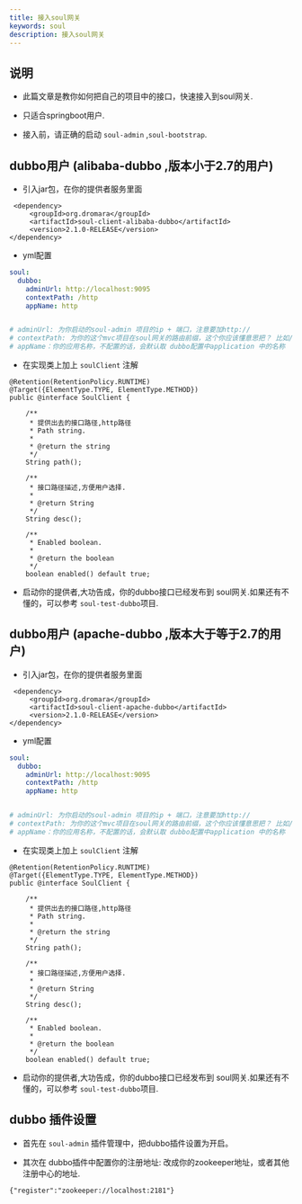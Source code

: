 ```yaml
---
title: 接入soul网关
keywords: soul
description: 接入soul网关
---
```




## 说明

* 此篇文章是教你如何把自己的项目中的接口，快速接入到soul网关.

* 只适合springboot用户.

* 接入前，请正确的启动 `soul-admin` ,`soul-bootstrap`.


## dubbo用户  (alibaba-dubbo ,版本小于2.7的用户)

* 引入jar包，在你的提供者服务里面

```
 <dependency>
     <groupId>org.dromara</groupId>
     <artifactId>soul-client-alibaba-dubbo</artifactId>
     <version>2.1.0-RELEASE</version>
</dependency>
```

* yml配置
```yml
soul:
  dubbo:
    adminUrl: http://localhost:9095
    contextPath: /http
    appName: http


# adminUrl: 为你启动的soul-admin 项目的ip + 端口，注意要加http://
# contextPath: 为你的这个mvc项目在soul网关的路由前缀，这个你应该懂意思把？ 比如/order ，/product 等等，网关会根据你的这个前缀来进行路由.
# appName：你的应用名称，不配置的话，会默认取 dubbo配置中application 中的名称
```

* 在实现类上加上 `soulClient` 注解

```
@Retention(RetentionPolicy.RUNTIME)
@Target({ElementType.TYPE, ElementType.METHOD})
public @interface SoulClient {

    /**
     * 提供出去的接口路径,http路径
     * Path string.
     *
     * @return the string
     */
    String path();

    /**
     * 接口路径描述,方便用户选择.
     *
     * @return String
     */
    String desc();

    /**
     * Enabled boolean.
     *
     * @return the boolean
     */
    boolean enabled() default true;
```

* 启动你的提供者,大功告成，你的dubbo接口已经发布到 soul网关.如果还有不懂的，可以参考 `soul-test-dubbo`项目.


## dubbo用户  (apache-dubbo ,版本大于等于2.7的用户)

* 引入jar包，在你的提供者服务里面

```
 <dependency>
     <groupId>org.dromara</groupId>
     <artifactId>soul-client-apache-dubbo</artifactId>
     <version>2.1.0-RELEASE</version>
</dependency>
```

* yml配置

```yml
soul:
  dubbo:
    adminUrl: http://localhost:9095
    contextPath: /http
    appName: http


# adminUrl: 为你启动的soul-admin 项目的ip + 端口，注意要加http://
# contextPath: 为你的这个mvc项目在soul网关的路由前缀，这个你应该懂意思把？ 比如/order ，/product 等等，网关会根据你的这个前缀来进行路由.
# appName：你的应用名称，不配置的话，会默认取 dubbo配置中application 中的名称
```


* 在实现类上加上 `soulClient` 注解
```
@Retention(RetentionPolicy.RUNTIME)
@Target({ElementType.TYPE, ElementType.METHOD})
public @interface SoulClient {

    /**
     * 提供出去的接口路径,http路径
     * Path string.
     *
     * @return the string
     */
    String path();

    /**
     * 接口路径描述,方便用户选择.
     *
     * @return String
     */
    String desc();

    /**
     * Enabled boolean.
     *
     * @return the boolean
     */
    boolean enabled() default true;
```

* 启动你的提供者,大功告成，你的dubbo接口已经发布到 soul网关.如果还有不懂的，可以参考 `soul-test-dubbo`项目.


## dubbo 插件设置

* 首先在 `soul-admin` 插件管理中，把dubbo插件设置为开启。

* 其次在 dubbo插件中配置你的注册地址: 改成你的zookeeper地址，或者其他注册中心的地址.

```
{"register":"zookeeper://localhost:2181"}

```